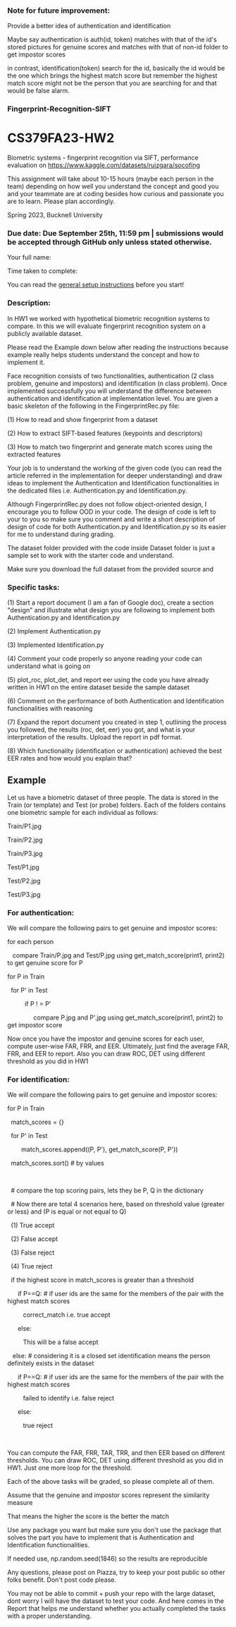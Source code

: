 ### Note for future improvement: 

Provide a better idea of authentication and identification 

Maybe say authentication is auth(id, token) matches with that of the id's stored pictures for genuine scores and matches with that of non-id folder to get
impostor scores

in contrast, identification(token) search for the id, basically the id would be the one which brings the highest match score
but remember the highest match score might not be the person that you are searching for and that would be false alarm. 


### Fingerprint-Recognition-SIFT

# CS379FA23-HW2

Biometric systems - fingerprint recognition via SIFT, performance evaluation on https://www.kaggle.com/datasets/ruizgara/socofing

This assignment will take about 10-15 hours (maybe each person in the team) depending on how well you understand the concept and good you and your teammate are at coding besides how curious and passionate you are to learn. Please plan accordingly.

Spring 2023, Bucknell University 

### Due date: Due September 25th, 11:59 pm | submissions would be accepted through GitHub only unless stated otherwise.

Your full name:  

Time taken to complete:  

You can read the [general setup instructions](https://docs.google.com/document/d/1A1BGTjrnIgJXBYV0qg_ZrlOLL4x0hzlaSt6ryFXMbQE/edit?usp=sharing) before you start!

### Description: 

In HW1 we worked with hypothetical biometric recognition systems to compare. In this we will evaluate fingerprint recognition system on a publicly available dataset. 

Please read the Example down below after reading the instructions because example really helps students understand the concept and how to implement it.

Face recognition consists of two functionalities, authentication (2 class problem, genuine and impostors) and identification (n class problem).
Once implemented successfully you will understand the difference between authentication and identification at implementation level. 
You are given a basic skeleton of the following in the FingerprintRec.py file: 

(1) How to read and show fingerprint from a dataset

(2) How to extract SIFT-based features (keypoints and descriptors)

(3) How to match two fingerprint and generate match scores using the extracted features

Your job is to understand the working of the given code (you can read the article referred in the implementation for deeper understanding)
and draw ideas to implement the Authentication and Identification functionalities in the dedicated files i.e. Authentication.py and Identification.py. 

Although FingerprintRec.py does not follow object-oriented design, I encourage you to follow OOD in your code. The design of code is left to your 
to you so make sure you comment and write a short description of design of code for both Authentication.py and Identification.py so its easier for me to understand during grading. 


The dataset folder provided with the code inside Dataset folder is just a sample set to work with the starter code and understand. 

Make sure you download the full dataset from the provided source and  

### Specific tasks: 

(1) Start a report document (I am a fan of Google doc), create a section "design" and illustrate what design you are following to implement both Authentication.py and Identification.py 

(2) Implement Authentication.py

(3) Implemented Identification.py

(4) Comment your code properly so anyone reading your code can understand what is going on

(5) plot_roc, plot_det, and report eer using the code you have already written in HW1 on the entire dataset beside the sample dataset

(6) Comment on the performance of both Authentication and Identification functionalities with reasoning  

(7) Expand the report document you created in step 1, outlining the process you followed, the results (roc, det, eer) you got, and what is your interpretation of the results. Upload the report in pdf format.

(8) Which functionality (identification or authentication) achieved the best EER rates and how would you explain that?

## Example

Let us have a biometric dataset of three people. The data is stored in the Train (or template) and Test (or probe) folders. Each of the folders contains one biometric sample for each individual as follows:

Train/P1.jpg

Train/P2.jpg

Train/P3.jpg

Test/P1.jpg

Test/P2.jpg

Test/P3.jpg

### For authentication:

We will compare the following pairs to get genuine and impostor scores:

for each person

   compare Train/P<id>.jpg and Test/P<id>.jpg using get_match_score(print1, print2) to get genuine score for P<id>


for P<id> in Train

  for P'<id> in Test

          if P<id> ! = P'<id>

               compare P<id>.jpg and P'<id>.jpg using get_match_score(print1, print2) to get impostor score 


Now once you have the impostor and genuine scores for each user, compute user-wise FAR, FRR, and EER. Ultimately, just find the average FAR, FRR, and EER to report. Also you can draw ROC, DET using different threshold as you did in HW1

### For identification:

We will compare the following pairs to get genuine and impostor scores:

for P<id> in Train

  match_scores = {}

  for P'<id> in Test

        match_scores.append((P<id>, P'<id>), get_match_score(P<id>, P'<id>)) 

  match_scores.sort() # by values

  

  # compare the top scoring pairs, lets they be P, Q in the dictionary

  # Now there are total 4 scenarios here, based on threshold value (greater or less) and (P is equal or not equal to Q)

  (1) True accept

  (2) False accept

  (3) False reject 

  (4) True reject

  if the highest score in match_scores is greater than a threshold

      if P==Q: # if user ids are the same for the members of the pair with the highest match scores

         correct_match i.e. true accept

      else:

         This will be a false accept

   else: # considering it is a closed set identification means the person definitely exists in the dataset

      if P==Q: # if user ids are the same for the members of the pair with the highest match scores

         failed to identify i.e. false reject

      else:

         true reject

         

You can compute the FAR, FRR, TAR, TRR, and then EER based on different thresholds. You can draw ROC, DET using different threshold as you did in HW1. Just one more loop for the threshold. 

Each of the above tasks will be graded, so please complete all of them. 

Assume that the genuine and impostor scores represent the similarity measure

That means the higher the score is the better the match

Use any package you want but make sure you don't use the package that solves the part you have to implement that is Authentication and Identification functionalities. 

If needed use, np.random.seed(1846) so the results are reproducible

Any questions, please post on Piazza, try to keep your post public so other folks benefit. Don't post code please.

You may not be able to commit + push your repo with the large dataset, dont worry I will have the dataset to test your code. And here comes in the Report that helps me understand whether you actually completed the tasks with a proper understanding. 


